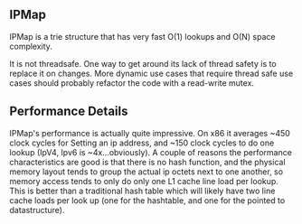 IPMap
-------
IPMap is a trie structure that has very fast O(1) lookups and O(N) space complexity.

It is not threadsafe.
One way to get around its lack of thread safety is to replace it on changes. More dynamic use cases that require thread safe use cases
should probably refactor the code with a read-write mutex.

Performance Details
-------------------
IPMap's performance is actually quite impressive. On x86 it averages ~450 clock cycles for Setting an ip address, and ~150 clock cycles to do one lookup (IpV4, Ipv6 is ~4x...obviously).
A couple of reasons the performance characteristics are good is that there is no hash function, and the physical memory layout tends to group the actual ip octets next to one another, so memory access
tends to only do only one L1 cache line load per lookup. This is better than a traditional hash table which will likely have two line cache loads per look up (one for the hashtable, and one
for the pointed to datastructure).